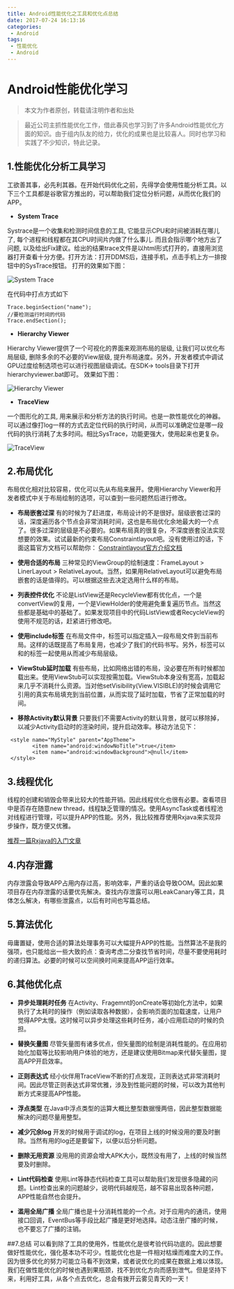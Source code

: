 ```yaml
---
title: Android性能优化之工具和优化点总结
date: 2017-07-24 16:13:16
categories:
 - Android
tags:
 - 性能优化
 - Android
---
```

# Android性能优化学习
> 本文为作者原创，转载请注明作者和出处

> 最近公司主抓性能优化工作，借此春风也学习到了许多Android性能优化方面的知识。由于组内队友的给力，优化的成果也是比较喜人。同时也学习和实践了不少知识，特此记录。

## 1.性能优化分析工具学习
工欲善其事，必先利其器。在开始代码优化之前，先得学会使用性能分析工具。以下三个工具都是谷歌官方推出的，可以帮助我们定位分析问题，从而优化我们的APP。

* **System Trace**

Systrace是一个收集和检测时间信息的工具, 它能显示CPU和时间被消耗在哪儿了, 每个进程和线程都在其CPU时间片内做了什么事儿. 而且会指示哪个地方出了问题, 以及给出Fix建议。给出的结果trace文件是以html形式打开的，直接用浏览器打开查看十分方便。打开方法：打开DDMS后，连接手机，点击手机上方一排按钮中的SysTrace按钮。
打开的效果如下图：

![System Trace](http://upload-images.jianshu.io/upload_images/851999-8d1e74018a647416.png?imageMogr2/auto-orient/strip%7CimageView2/2/w/1240)

在代码中打点方式如下

```
Trace.beginSection("name");
//要检测运行时间的代码
Trace.endSection();
```

* **Hierarchy Viewer**

Hierarchy Viewer提供了一个可视化的界面来观测布局的层级, 让我们可以优化布局层级, 删除多余的不必要的View层级, 提升布局速度。另外，开发者模式中调试GPU过度绘制选项也可以进行视图层级调试。在SDK-> tools目录下打开hierarchyviewer.bat即可。
效果如下图：

![Hierarchy Viewer](http://upload-images.jianshu.io/upload_images/851999-62c25b5d13bbe59d.png?imageMogr2/auto-orient/strip%7CimageView2/2/w/1240)

* **TraceView**

一个图形化的工具, 用来展示和分析方法的执行时间。也是一款性能优化的神器。可以通过像打log一样的方式去定位代码的执行时间，从而可以准确定位是哪一段代码的执行消耗了太多时间。相比SysTrace，功能更强大，使用起来也更复杂。

![TraceView](http://upload-images.jianshu.io/upload_images/851999-34ccf981a85d9175.png?imageMogr2/auto-orient/strip%7CimageView2/2/w/1240)

## 2.布局优化
布局优化相对比较容易，优化可以先从布局来展开。使用Hierarchy Viewer和开发者模式中关于布局绘制的选项，可以查到一些问题然后进行修改。

* **布局嵌套过深** 有的时候为了赶进度，布局设计的不是很好。层级嵌套过深的话，深度遍历各个节点会非常消耗时间，这也是布局优化余地最大的一个点了。很多过深的层级是不必要的。如果布局真的很复杂，不深度嵌套没法实现想要的效果。试试最新的约束布局Constraintlayout吧。没有使用过的话，下面这篇官方文档可以帮助你：
[Constraintlayout官方介绍文档](https://developer.android.com/training/constraint-layout/index.html)

* **使用合适的布局** 三种常见的ViewGroup的绘制速度：FrameLayout > LinerLayout > RelativeLayout。当然，如果用RelativeLayout可以避免布局嵌套的话是值得的。可以根据这些去决定选用什么样的布局。

* **列表控件优化** 不论是ListView还是RecycleView都有优化点，一个是convertView的复用，一个是ViewHolder的使用避免重复遍历节点。当然这些都是基础中的基础了。如果发现项目中的代码ListView或者RecycleView的使用不规范的话，赶紧进行修改吧。

* **使用include标签** 在布局文件中，<include>标签可以指定插入一段布局文件到当前布局。这样的话既提高了布局复用，也减少了我们的代码书写。另外，<merge>标签可以和<include>的标签一起使用从而减少布局层级。
 
* **ViewStub延时加载** 有些布局，比如网络出错的布局，没必要在所有时候都加载出来。使用ViewStub可以实现按需加载。ViewStub本身没有宽高，加载起来几乎不消耗什么资源。当对他setVisibility(View.VISIBLE)的时候会调用它引用的真实布局填充到当前位置，从而实现了延时加载，节省了正常加载的时间。

* **移除Activity默认背景** 只要我们不需要Activity的默认背景，就可以移除掉，以减少Activity启动时的渲染时间，提升启动效率。移动方法见下：

```
 <style name="MyStyle" parent="AppTheme">
        <item name="android:windowNoTitle">true</item>
        <item name="android:windowBackground">@null</item>  
 </style>
```

## 3.线程优化
线程的创建和销毁会带来比较大的性能开销。因此线程优化也很有必要。查看项目中是否存在随意new thread，线程缺乏管理的情况。使用AsyncTask或者线程池对线程进行管理，可以提升APP的性能。另外，我比较推荐使用Rxjava来实现异步操作，既方便又优雅。

[推荐一篇Rxjava的入门文章](http://gank.io/post/560e15be2dca930e00da1083)

## 4.内存泄露
内存泄露会导致APP占用内存过高，影响效率，严重的话会导致OOM。因此如果项目存在内存泄露的话要优先解决。查找内存泄露可以用LeakCanary等工具，具体怎么解决，有哪些泄露点，以后有时间也写篇总结。

## 5.算法优化
毋庸置疑，使用合适的算法处理事务可以大幅提升APP的性能。当然算法不是我的强项，也只能给出一些大致的点：查询考虑二分查找节省时间，尽量不要使用耗时的递归算法。必要的时候可以空间换时间来提高APP运行效率。

## 6.其他优化点
* **异步处理耗时任务** 在Activity、Fragemnt的onCreate等初始化方法中，如果执行了太耗时的操作（例如读取各种数据），会影响页面的加载速度，让用户觉得APP太慢。这时候可以异步处理这些耗时任务，减小应用启动的时候的负担。

* **替换矢量图** 尽管矢量图有诸多优点，但矢量图的绘制是消耗性能的。在应用初始化加载等比较影响用户体验的地方，还是建议使用Bitmap来代替矢量图，提高APP开启效率。

* **正则表达式** 经小伙伴用TraceView不断的打点发现，正则表达式非常消耗时间。因此尽管正则表达式非常优雅，涉及到性能问题的时候，可以改为其他判断方式来提高APP性能。

* **浮点类型** 在Java中浮点类型的运算大概比整型数据慢两倍，因此整型数据能解决的问题尽量用整型。

* **减少冗余log** 开发的时候用于调试的log，在项目上线的时候没用的要及时删除。当然有用的log还是要留下，以便以后分析问题。

* **删除无用资源** 没用用的资源会增大APK大小，既然没有用了，上线的时候当然要及时删除。

* **Lint代码检查** 使用Lint等静态代码检查工具可以帮助我们发现很多隐藏的问题。Lint检查出来的问题越少，说明代码越规范，越不容易出现各种问题，APP性能自然也会提升。

* **滥用全局广播** 全局广播也是十分消耗性能的一个点。对于应用内的通讯，使用接口回调，EventBus等手段比起广播是更好地选择。动态注册广播的时候，也不要忘了广播的注销。

##7.总结
可以看到除了工具的使用外，性能优化是很考验代码功底的。因此想要做好性能优化，强化基本功不可少。性能优化也是一件相对枯燥而难度大的工作。因为很多优化的努力可能立马看不到效果，或者说优化的成果在数据上难以体现。我们在做性能优化的时候也遇到果瓶颈，找不到优化方向而感到泄气。但是坚持下来，利用好工具，从各个点去优化，总会有拨开云雾见青天的一天！

